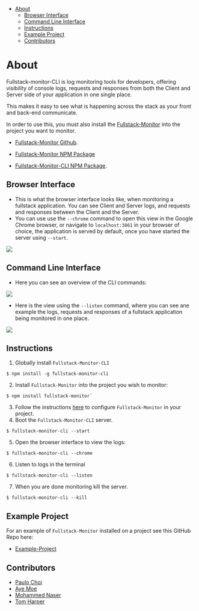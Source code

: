 <img src="https://raw.githubusercontent.com/PFA-Pink-Fairy-Armadillo/fullstack-monitor-cli/main/images/Fullstack-Monitor-CLI-banner.jpeg" alt="">

- [About](#about)
  - [Browser Interface](#browser-interface)
  - [Command Line Interface](#command-line-interface)
  - [Instructions](#instructions)
  - [Example Project](#example-project)
  - [Contributors](#contributors)

# About
Fullstack-monitor-CLI is log monitoring tools for developers, offering visibility of console logs, requests and responses from both the Client and Server side of your application in one single place.

This makes it easy to see what is happening across the stack as your front and back-end communicate.

In order to use this, you must also install the [Fullstack-Monitor](https://github.com/PFA-Pink-Fairy-Armadillo/fullstack-monitor) into the project you want to monitor.

- [Fullstack-Monitor Github](https://github.com/PFA-Pink-Fairy-Armadillo/fullstack-monitor).
- [Fullstack-Monitor NPM Package](https://www.npmjs.com/package/fullstack-monitor)

- [Fullstack-Monitor-CLI NPM Package](https://www.npmjs.com/package/fullstack-monitor-cli).

## Browser Interface

- This is what the browser interface looks like, when monitoring a fullstack application. You can see Client and Server logs, and requests and responses between the Client and the Server.
- You can use use the `--chrome` command to open this view in the Google Chrome browser, or navigate to `localhost:3861` in your browser of choice, the application is served by default, once you have started the server using `--start`.

![](./images/2021-04-03-19-28-23.png)

## Command Line Interface

- Here you can see an overview of the CLI commands:

![](./images/2021-04-03-19-30-18.png)

- Here is the view using the `--listen` command, where you can see ane example  the logs, requests and responses of a fullstack application being monitored in one place.

![](./images/2021-04-03-19-31-25.png)

## Instructions

1. Globally install `Fullstack-Monitor-CLI`
```
$ npm install -g fullstack-monitor-cli
```
2. Install `Fullstack-Monitor` into the project you wish to monitor:
```
$ npm install fullstack-monitor`
```
3. Follow the instructions [here](https://github.com/PFA-Pink-Fairy-Armadillo/fullstack-monitor) to configure `Fullstack-Monitor` in your project.
4. Boot the `Fullstack-Monitor-CLI` server.
```
$ fullstack-monitor-cli --start
```
5. Open the browser interface to view the logs:
```
$ fullstack-monitor-cli --chrome
```
6. Listen to logs in the terminal
```
$ fullstack-monitor-cli --listen
```
7. When you are done monitoring kill the server.
```
$ fullstack-monitor-cli --kill
```

## Example Project

For an example of `Fullstack-Monitor` installed on a project see this GitHub Repo here:

- [Example-Project](https://github.com/PFA-Pink-Fairy-Armadillo/Example-Project)

## Contributors

- [Paulo Choi](https://github.com/paulochoi)
- [Aye Moe](https://github.com/ayemmoe)
- [Mohammed Naser](https://github.com/mnaser11218)
- [Tom Harper](https://github.com/tommyrharper)
